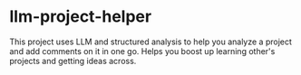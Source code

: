 # llm-project-helper
This project uses LLM and structured analysis to help you analyze a project and add comments on it in one go. Helps you boost up learning other's projects and getting ideas across.
